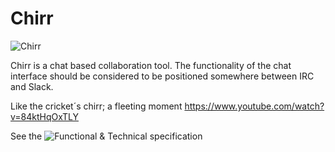 # Chirr

![Chirr](http://www.deluxevectors.com/images/vector_images/thumb/cricket-1-1.jpg)

Chirr is a chat based collaboration tool. The functionality of the chat interface should be considered to be positioned somewhere between IRC and Slack.

Like the cricket´s chirr; a fleeting moment https://www.youtube.com/watch?v=84ktHqOxTLY

See the ![Functional & Technical specification](wiki/functional_technical_specification)
